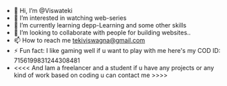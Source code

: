 - 👋 Hi, I’m @Viswateki
- 👀 I’m interested in watching web-series
- 🌱 I’m currently learning depp-Learning and some other skills 
- 💞️ I’m looking to collaborate with people for building websites..
- 📫 How to reach me tekiviswagna@gmail.com
- ⚡ Fun fact: I like gaming well if u want to play with me here's my COD ID: 7156199831244308481
- <<<< And Iam a freelancer and a student if u have any projects or any kind of work based on coding u can contact me >>>>

<!---
Viswateki/Viswateki is a ✨ special ✨ repository because its `README.md` (this file) appears on your GitHub profile.
You can click the Preview link to take a look at your changes.
--->
